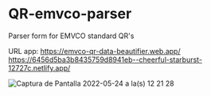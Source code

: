 # QR-emvco-parser
Parser form for EMVCO standard QR's

URL app: https://emvco-qr-data-beautifier.web.app/
https://6456d5ba3b8435759d8941eb--cheerful-starburst-12727c.netlify.app/


![Captura de Pantalla 2022-05-24 a la(s) 12 21 28](https://user-images.githubusercontent.com/48684988/170072694-2dc47366-e5ca-493f-9bd9-4a0632073158.png)
